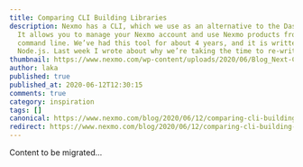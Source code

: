 ```yaml
---
title: Comparing CLI Building Libraries
description: Nexmo has a CLI, which we use as an alternative to the Dashboard.
  It allows you to manage your Nexmo account and use Nexmo products from the
  command line. We’ve had this tool for about 4 years, and it is written in
  Node.js. Last week I wrote about why we’re taking the time to re-write […]
thumbnail: https://www.nexmo.com/wp-content/uploads/2020/06/Blog_Next-CLI_Part2_1200x600.png
author: laka
published: true
published_at: 2020-06-12T12:30:15
comments: true
category: inspiration
tags: []
canonical: https://www.nexmo.com/blog/2020/06/12/comparing-cli-building-libraries
redirect: https://www.nexmo.com/blog/2020/06/12/comparing-cli-building-libraries
---
```

Content to be migrated...
